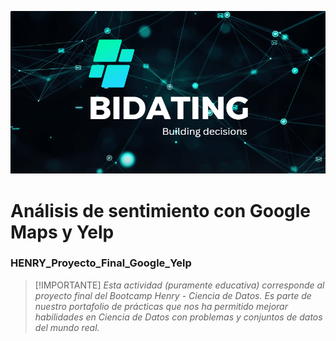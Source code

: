 ![Steam](assets/Bidating_readme.png)
<br />

# Análisis de sentimiento con Google Maps y Yelp
### HENRY_Proyecto_Final_Google_Yelp
> [!IMPORTANTE]
> _Esta actividad (puramente educativa) corresponde al proyecto final del Bootcamp Henry - Ciencia de Datos. Es parte de nuestro portafolio de prácticas que nos ha permitido mejorar habilidades en Ciencia de Datos con problemas y conjuntos de datos del mundo real._
